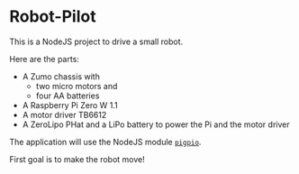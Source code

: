 # Robot-Pilot

This is a NodeJS project to drive a small robot.

Here are the parts:

+ A Zumo chassis with
    + two micro motors and
    + four AA batteries
+ A Raspberry Pi Zero W 1.1
+ A motor driver TB6612
+ A ZeroLipo PHat and a LiPo battery to power the Pi and the motor driver

The application will use the NodeJS module [`pigpio`](https://www.npmjs.com/package/pigpio).

First goal is to make the robot move!



